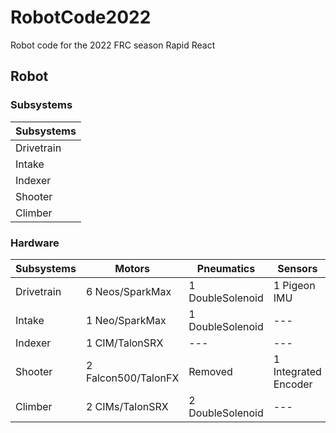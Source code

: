 # RobotCode2022

Robot code for the 2022 FRC season Rapid React

## Robot

### Subsystems

| Subsystems |
| --- |
| Drivetrain |
| Intake |
| Indexer |
| Shooter |
| Climber |

### Hardware

| Subsystems | Motors | Pneumatics | Sensors |
| --- | --- | --- | --- |
| Drivetrain | 6 Neos/SparkMax | 1 DoubleSolenoid | 1 Pigeon IMU |
| Intake | 1 Neo/SparkMax | 1 DoubleSolenoid | --- |
| Indexer | 1 CIM/TalonSRX | --- | --- |
| Shooter | 2 Falcon500/TalonFX | Removed | 1 Integrated Encoder |
| Climber | 2 CIMs/TalonSRX | 2 DoubleSolenoid | --- |
